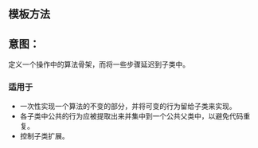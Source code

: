 ## 模板方法
## 意图：
定义一个操作中的算法骨架，而将一些步骤延迟到子类中。


### 适用于

* 一次性实现一个算法的不变的部分，并将可变的行为留给子类来实现。
* 各子类中公共的行为应被提取出来并集中到一个公共父类中，以避免代码重复。
* 控制子类扩展。
